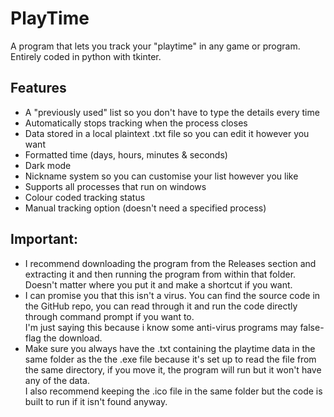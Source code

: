 # PlayTime
A program that lets you track your "playtime" in any game or program. <br>
Entirely coded in python with tkinter.

## Features
- A "previously used" list so you don't have to type the details every time
- Automatically stops tracking when the process closes
- Data stored in a local plaintext .txt file so you can edit it however you want
- Formatted time (days, hours, minutes & seconds)
- Dark mode
- Nickname system so you can customise your list however you like
- Supports all processes that run on windows
- Colour coded tracking status 
- Manual tracking option (doesn't need a specified process)

## Important:
- I recommend downloading the program from the Releases section and extracting it and then running the program from within that folder. Doesn't matter where you put it and make a shortcut if you want.
- I can promise you that this isn't a virus. You can find the source code in the GitHub repo, you can read through it and run the code directly through command prompt if you want to. <br>
I'm just saying this because i know some anti-virus programs may false-flag the download.
- Make sure you always have the .txt containing the playtime data in the same folder as the the .exe file because it's set up to read the file from the same directory, if you move it, the program will run but it won't have any of the data.<br>
I also recommend keeping the .ico file in the same folder but the code is built to run if it isn't found anyway.